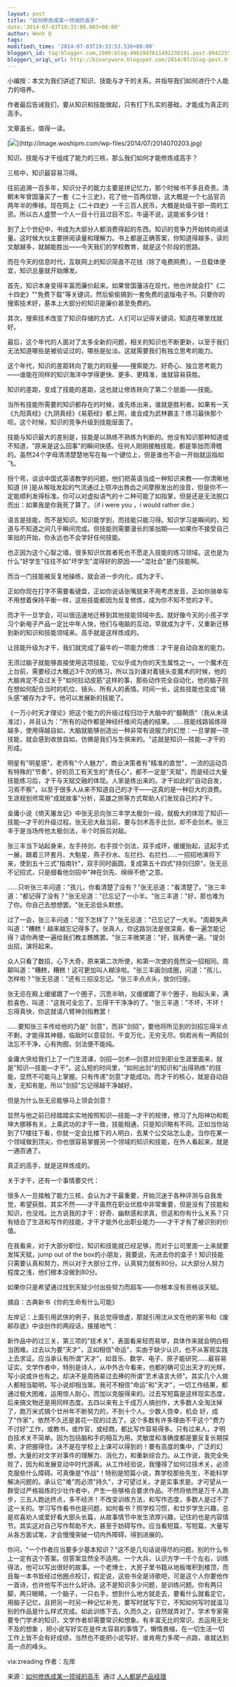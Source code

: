 ```yaml
--- 
layout: post 
title: "如何修炼成某一领域的高手" 
date:'2014-07-03T19:33:00.003+08:00' 
author: Wenh Q
tags:
modified\_time: '2014-07-03T19:33:53.536+08:00' 
blogger\_id: tag:blogger.com,1999:blog-4961947611491238191.post-8942255077824387287
blogger\_orig\_url: http://binaryware.blogspot.com/2014/07/blog-post.html
---
```

小编按：本文为我们讲述了知识、技能与才干的关系，并指导我们如何进行个人能力的培养。



作者最后告诫我们，要从知识和技能做起，只有打下扎实的基础，才能成为真正的高手。



文章虽长，值得一读。



[![](https://images-blogger-opensocial.googleusercontent.com/gadgets/proxy?url=http%3A%2F%2Fimage.woshipm.com%2Fwp-files%2F2014%2F07%2F2014070203.jpg&container=blogger&gadget=a&rewriteMime=image%2F*)](http://image.woshipm.com/wp-files/2014/07/2014070203.jpg)



知识、技能与才干组成了能力的三核，那么我们如何才能修炼成高手？

三核中，知识最容易习得。



往前追溯一百多年，知识分子的能力主要是拼记忆力，那个时候书不多且奇贵。清朝末年曾国藩买了一套《二十三史》，花了他一百两纹银，这大概是一个七品官员两年半的俸禄。现在网上《二十四史》一千三百人民币，大概是处级干部一周的工资。所以古人盛赞一个人一目十行且过目不忘，牛逼不说，这能省多少钱！



到了上个世纪中，书成为大部分人都消费得起的东西。知识的竞争力开始转向阅读量。这时候大伙主要拼阅读量和理解力。书上都是正确答案，你知道得越多，读的文献越多，就越能胜出——今天我们的学校教育，就是这个阶段的思路。



而在今天的信息时代，互联网上的知识简直不花钱（除了电费网费）。一旦载体便宜，知识总量就开始爆发。



首先，知识本身变得丰富而廉价起来。如果曾国藩活在现代，他也许就会打"《二十四史》""免费下载"等关键词，然后偷偷搞到一套免费的盗版电子书。只要你的搜索技术好，基本上大部分的知识是廉价甚至免费的。



其次，搜索技术改变了知识存储的方式，人们可以记得关键词，知道在哪里找就好。



最后，这个年代的人面对了太多全新的问题，相关的知识也不断更新，以至于我们无法知道哪些是被验证过的，哪些是扯淡。这就需要我们有独立思考的能力。



这个年代，知识的差距转向了能力的较量——搜索能力、好奇心、独立思考能力——谁能在同样的知识海洋中学得更快、更多、更精准，谁就容易获胜。

知识的差距，变成了技能的差距，这也就让修炼转向了第二个层面——技能。



当所有技能所需要的知识都存在的时候，谁先练出来，谁就是胜利者。如果有一天《九阳真经》《九阴真经》《易筋经》都上网，谁会成为武林霸主？练习最快那个呗。这个时候，知识的竞争升级到技能层面了。



技能与知识最大的差别是，技能是以熟练不熟练为判断的。他没有知识那种知道或不知道，"原来是这么回事"的瞬间快感。任何人刚刚接触技能，都是笨拙而滑稽的。虽然24个字母清清楚楚地写在每一个键位上，但是谁也不会一开始就运指如飞。



拐个弯，谈谈中国式英语教学的问题，他们把英语当成一种知识来教——你清晰地知道
[θ
]是从喉咙发起的气流通过上颚冲出唇齿之间摩擦发出的浊音，但是你不一定能顺利发得标准。你可以对虚拟语气的十二种可能了如指掌，但是还是无法脱口而出：如果我是你我死了算了。（if
i were you ，i would rather die.）



语言是技能，而不是知识。知识能学到，而技能只能习得。知识学习是瞬间的，知道与不知道之间几乎瞬间完成。但技能则需要漫长的笨拙期——如果你不接受自己笨拙的开始，你永远也不会学好任何技能。



也正因为这个心智之墙，很多知识优胜者死也不愿走入技能的练习领域。这也是为什么"好学生"往往不如"坏学生"混得好的原因——"混社会"是门技能啊。

而当一门技能被反复地操练，就会进一步内化，成为才干。



正如你现在打字不需要看键盘，正如你说话张嘴就来不用考虑发音，正如你骑单车不用想着保持平衡一样，这些技能都因为反复修炼，成为你不知不觉的才干。



而才干一旦学会，可以很迅速地迁移到其他技能领域中去。就好像今天的小孩子学习个新电子产品一定比中年人快，他们与电脑的互动，早就成为才干，又重新迁移到新的知识和技能领域来。高手就是这样炼成的。

让技能升级为才干，我们就完成了最牛的一项能力修炼：才干是自动自发的能力。



无须过脑子就能够直接使用这项技能，它似乎成为你的天生属性之一。一个魔术在上台前，需要经过大概近3千次的练习，所以当刘谦对着镜头变魔术的时候，他的大脑肯定不会过关于"如何拉动皮筋"这样的事，那些动作完全自动化，他的脑子则在想如何配合当时的机位、镜头、所有人的表情。时间一长，这些技能也变成"镜头感"被存为才干。他可以发展新的技能了。



《一万小时天才理论》把这个能力的升级过程归功于大脑中的"髓鞘质"（我从未读准过），并且认为："所有的动作都是神经纤维间沟通的结果。……技能线路锻炼得越多，使用得越自如，大脑就能够创造出一种非常有说服力的幻觉：一旦掌握一项技能，就会感到收放自如，仿佛是我们与生俱来的。"这就是知识—技能—才干的形成。



明星有"明星感"，老师有"个人魅力"，商业决策者有"精准的直觉"，一流的运动员有特殊的"节奏"，好的员工有天生的"责任心"，都不一定是"天赋"，而是经过大量技能练习后，才干与天赋交融的体现。人家是练出来的。才干如此的"自动自发，习焉不察"，以至于很多人从来不知道自己的才干——这真的是一种巨大的浪费。生涯规划师常用"成就故事"分析，英雄之旅等方式帮助人们发现自己的才干。





金庸小说《倚天屠龙记》中张无忌向张三丰学太极剑一段，就极大的体现了知识—技能—才干的升级过程。张无忌大敌当前，要与剑术高手比剑，却不会剑术。张三丰于是当场传他太极剑法，半个时辰后对敌。



张三丰当下站起身来，左手持剑，右手捏个剑法，双手成环，缓缓抬起，这起手式一展，跟着三环套月、大魁星、燕子抄水、左拦扫、右拦扫……一招招地演将下来，使到五十三式"指南针"，双手同时画圆，复成第五十四式"持剑归原"。张无忌不记招式，只是细看他剑招中"神在剑先、绵绵不绝"之意。



……只听张三丰问道："孩儿，你看清楚了没有？"张无忌道："看清楚了。"张三丰道："都记得了没有？"张无忌道："已忘记了一小半。"张三丰道："好，那也难为了你。你自己去想想罢。"张无忌低头默想。



过了一会，张三丰问道："现下怎样了？"张无忌道："已忘记了一大半。"周颠失声叫道："糟糕！越来越忘记得多了。张真人，你这路剑法是很深奥，看一遍怎能记得？请你再使一遍给我们教主瞧瞧罢。"张三丰微笑道："好，我再使一遍。"提剑出招，演将起来。



众人只看了数招，心下大奇，原来第二次所使，和第一次使的竟然没一招相同。周颠叫道："糟糕，糟糕！这可更加叫人糊涂啦。"张三丰画剑成圈，问道："孩儿，怎样啦？"张无忌道："还有三招没忘记。"张三丰点点头，放剑归座。



张无忌在殿上缓缓踱了一个圈子，沉思半晌，又缓缓踱了半个圈子，抬起头来，满脸喜色，叫道："这我可全忘了，忘得干干净净的了。"张三丰道："不坏，不坏！忘得真快，你这就请八臂神剑指教罢！



……要知张三丰传给他的乃是"
剑意"，而非"剑招"，要他将所见到的剑招忘得半点不剩，才能得其神髓，临敌时以意驭剑，千变万化，无穷无尽。倘若尚有一两招剑法忘不干净，心有拘囿，剑法便不能纯。



金庸大侠给我们上了一门生涯课，剑招—剑术—剑意对应到职业生涯里面来，就是"知识—技能—才干"。这么短的时间里，"如何出剑"的知识和"出得熟练"的技能，显然不可能马上掌握。只有传递"剑意"才能成功。而才干的核心，就是自动自发，无知有能，所以"剑招"忘记得越干净越好。



但是为什么张无忌能够马上领会剑意？



显然与他之前已经踏踏实实地按照知识—技能—才干的规律，修习了九阳神功和乾坤大挪移有关。上乘武功的才干一致，技能相通，只是知识略有不同。正如当你站到了17楼往下看，你就一定会比楼下的人明白，去某个公交站怎么走。当你在某一个领域做到顶尖，你也很容易掌握另一个领域的知识和技能，在外人看起来，就是一通百通了。



真正的高手，就是这样炼成的。

关于才干，还有一个事情要交代：



很多人一旦接触了能力三核，会认为才干最重要，开始沉迷于各种评测与自我发觉，希望获胜。其实不然——才干虽然在职业优胜中非常重要，但是没有了技能和知识，也没戏。比方说我的才干：好奇、幽默感和求真，但这和你有什么关系？只有结合了生涯和写作的技能，才干才能外化出职业能力——才干才有了被识别的价值。



在我看来，对于大部分职位，知识和技能就已经足够，而对于公司里面一上来就要发挥天赋，jump
out of the
box的小朋友，我要说，先进去你的盒子！知识技能只需要认真和努力，所以对于大部分工作，认真努力就有80分。以大部分人努力程度之浅，他们根本没做到80分。



如果你只是希望通过找到天赋少付出些努力而超车——你根本没有资格谈天赋。



摘自：古典新书《你的生命有什么可能》



左岸记：上面引用武侠的例子，我总觉得很虚，那就引用沈从文在他的家书和《废邮存底》中谈创作的两段话，接接地气：





新作品中的过三关，第三项的"技术关"，表面看来轻而易举，具体作来就会明白相当困难。过去以为要"天才"，正如相信"命运"，实由于缺少认识，也不从客观实践上去求证。应当承认有所谓"天才"，如音乐、数学、电子、原子能研究……最容易证实。文学作者中，特别是诗人，从中外古今看来，也都的确可见出天才的光辉，写小说或许也有之。却决不是周扬辈过去捧的所谓"艺术语言大师"。其实几个人做人都相当聪明，写小说却相当笨。我可不相信"命运"和"天才"，一切工作结果，都通过极大困难，运用惊人耐心，而加以克服得来的。过去写短篇是这样现实态度，后来搞文物还是用同样态度。五四以来有上千成万人搞创作，大多数人全淘汰掉了，跑万米式搞个廿卅年不断努力的，不到十个人。少数人侥幸，机会
好，成了"作家"，依然不久还是昙花一现的过去了。这个多数有许多理由不干这个"费力不讨好"工作，或教书，或作官，或经商，都比写作容易得多。只有过来人，才明白技术关不简单。因为包括脑和手的相互为用。灵敏度和准确度都是要反复长期探索，才把握得住。决不是在学校上上课可以得到的！要有高度的集中，广泛的幻想，大量的对文字对事件的理解力、消化力，和重新综合力。从工作说，我完全失败了，因为和发展变动中时代游离。从工作经验说，我懂得了如何过技术关，必须克服些什么障碍。可真像是"作战"！特别是短篇小说，靠学校那些先生，不能科学解决问题的。承认它"难"而必须"持久"，才可望过关。才是实事求是。才可望从一群受过严格锻炼的少壮作者中，产生一些够格合要求作品。不然将依然是万千人跑步，三五人跑达终点，多不经济！不改变训练方法，和写作态度，多数人是过不了这一关的。学习写作看书也是问题，如何看书？照学校习惯，和廿岁学生兴趣，总是欢喜劝人或爱好看大部头长篇，从故事情节中发生浓厚兴趣，记住的也是内容情节。其实这对自己写作帮助不大，甚至于妨碍写作。应当看短篇，写短篇，大量写从各方面试笔，才会慢慢突破一切内外障碍，得到进展的。



你问，"一个作者应当要多少基本知识？"这不是几句话说得尽的问题。别的什么书上一定有这个答案。但答案显然全不适用。一个大兵，认识方字一千个左右，训练得法，他可以写出很好的故事。一个老博士，大房子里书籍从地板堆积到楼顶，而且每一本书皆经过他圈点校订，假定说，这些书全是诗歌吧，可是这个人你要他作一首诗，也许他写不出什么好诗。这不是知识多少问题，是训练问题。你有两只脚，两只眼睛，一个脑子，一只右手，想到什么地方就走去，要看什么就看定它，用脑子记忆，且把另一时另一种记忆补充，要写时就写下它，不知如何写时就温习别的作品是什么样式完成。如此训练下去，久而久之，自然就弄对了。学术专家需要专门学术的知识，文学作者却需要常识和想象。有丰富无比的常识，去运用无处不及的想象
，把小说写好实在是件太容易的事情了。懒惰畏缩，在一切生活一切工作上皆不会有好成绩，当然也不能把小说写好。谁肯用力多爬一点路，谁就达到高一点的峰头。



via:zreading 作者：左岸
<div>




</div>

<div>

来源：[如何修炼成某一领域的高手](http://www.woshipm.com/zhichang/92507.html)  通过 [人人都是产品经理](http://www.woshipm.com/)

</div>
